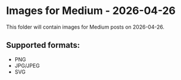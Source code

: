 # Images for Medium - 2026-04-26

This folder will contain images for Medium posts on 2026-04-26.

## Supported formats:
- PNG
- JPG/JPEG
- SVG
